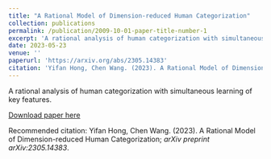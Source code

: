 ```yaml
---
title: "A Rational Model of Dimension-reduced Human Categorization"
collection: publications
permalink: /publication/2009-10-01-paper-title-number-1
excerpt: 'A rational analysis of human categorization with simultaneous learning of key features.'
date: 2023-05-23
venue: ''
paperurl: 'https://arxiv.org/abs/2305.14383'
citation: 'Yifan Hong, Chen Wang. (2023). A Rational Model of Dimension-reduced Human Categorization; <i>arXiv preprint arXiv:2305.14383</i>.'
---
```

A rational analysis of human categorization with simultaneous learning of key features.

[Download paper here]([http://academicpages.github.io/files/paper1.pdf](https://arxiv.org/abs/2305.14383))

Recommended citation: Yifan Hong, Chen Wang. (2023). A Rational Model of Dimension-reduced Human Categorization; <i>arXiv preprint arXiv:2305.14383</i>.
